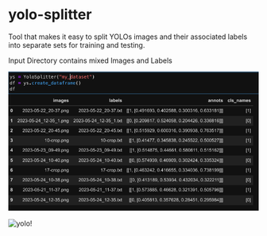 # yolo-splitter
Tool that makes it easy to split YOLOs images and their associated labels into separate sets for training and testing.

Input Directory contains mixed Images and Labels

![mixed!](assets/dataframe.png)

![yolo!](https://www.google.com/imgres?imgurl=https%3A%2F%2Fwww.internetmatters.org%2Fwp-content%2Fuploads%2F2021%2F06%2Fyolo_app.png&tbnid=kcsQoNtXt3HsTM&vet=12ahUKEwit_Yef4buBAxXXTmwGHQbvBOIQMygCegQIARB4..i&imgrefurl=https%3A%2F%2Fwww.internetmatters.org%2Fhub%2Fguidance%2Fparents-guide-what-is-yolo-app-and-is-it-safe%2F&docid=VaISKdT-SX7bCM&w=1200&h=630&q=yolo&client=firefox-b-d&ved=2ahUKEwit_Yef4buBAxXXTmwGHQbvBOIQMygCegQIARB4)


